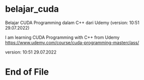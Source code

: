 # belajar_cuda
Belajar CUDA Programming dalam C++ dari Udemy 
(version: 10:51 29.07.2022)

I am learning CUDA Programming with C++ from Udemy
https://www.udemy.com/course/cuda-programming-masterclass/  


version: 10:51 29.07.2022  

# End of File
